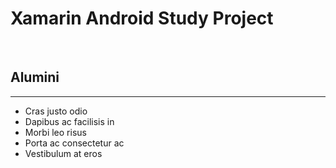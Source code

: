 # Xamarin Android Study Project
<br/>
<link href="https://cdn.jsdelivr.net/npm/bootstrap@5.0.0-beta1/dist/css/bootstrap.min.css" rel="stylesheet" integrity="sha384-giJF6kkoqNQ00vy+HMDP7azOuL0xtbfIcaT9wjKHr8RbDVddVHyTfAAsrekwKmP1" crossorigin="anonymous">

<div class="container">
    <div class="row">
        <h2>Alumini</h2>
        <hr />
        <div class="col-md-6 col-12">
            <ul class="list-group">
                <li class="list-group-item disabled" aria-disabled="true">Cras justo odio</li>
                <li class="list-group-item">Dapibus ac facilisis in</li>
                <li class="list-group-item">Morbi leo risus</li>
                <li class="list-group-item">Porta ac consectetur ac</li>
                <li class="list-group-item">Vestibulum at eros</li>
            </ul>
        </div>
    </div>
</div>
